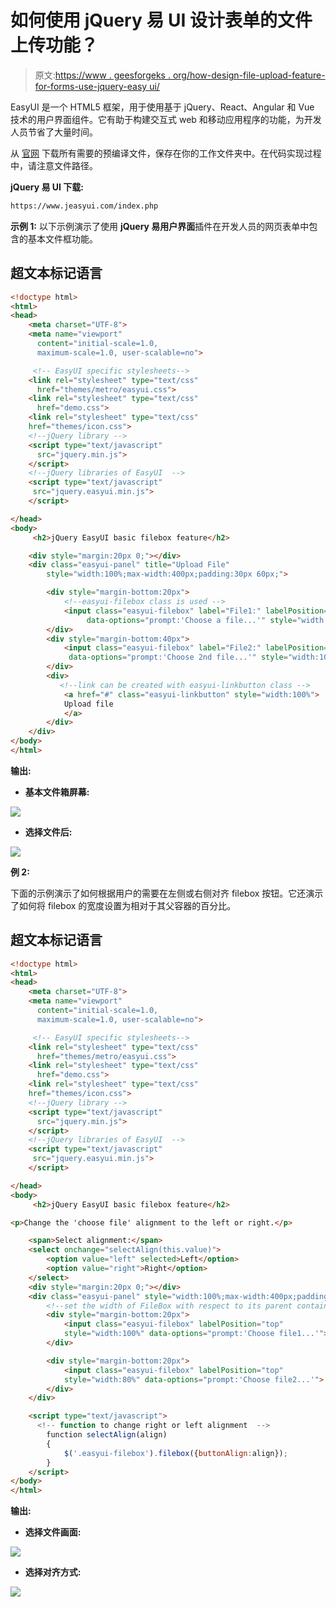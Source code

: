 # 如何使用 jQuery 易 UI 设计表单的文件上传功能？

> 原文:[https://www . geesforgeks . org/how-design-file-upload-feature-for-forms-use-jquery-easy ui/](https://www.geeksforgeeks.org/how-to-design-file-upload-feature-for-forms-using-jquery-easyui/)

EasyUI 是一个 HTML5 框架，用于使用基于 jQuery、React、Angular 和 Vue 技术的用户界面组件。它有助于构建交互式 web 和移动应用程序的功能，为开发人员节省了大量时间。

从 [官网](https://www.jeasyui.com/download/index.php) 下载所有需要的预编译文件，保存在你的工作文件夹中。在代码实现过程中，请注意文件路径。

**jQuery 易 UI 下载:**

```html
https://www.jeasyui.com/index.php
```

**示例 1:** 以下示例演示了使用 **jQuery 易用户界面**插件在开发人员的网页表单中包含的基本文件框功能。

## 超文本标记语言

```html
<!doctype html>
<html>
<head>
    <meta charset="UTF-8">  
    <meta name="viewport" 
      content="initial-scale=1.0, 
      maximum-scale=1.0, user-scalable=no">

     <!-- EasyUI specific stylesheets-->
    <link rel="stylesheet" type="text/css" 
      href="themes/metro/easyui.css">       
    <link rel="stylesheet" type="text/css" 
      href="demo.css">  
    <link rel="stylesheet" type="text/css" 
    href="themes/icon.css">  
    <!--jQuery library -->
    <script type="text/javascript" 
      src="jquery.min.js">
    </script>
    <!--jQuery libraries of EasyUI  -->
    <script type="text/javascript" 
     src="jquery.easyui.min.js">
    </script>    

</head>
<body>
     <h2>jQuery EasyUI basic filebox feature</h2>

    <div style="margin:20px 0;"></div>
    <div class="easyui-panel" title="Upload File" 
        style="width:100%;max-width:400px;padding:30px 60px;">

        <div style="margin-bottom:20px"> 
            <!--easyui-filebox class is used -->
            <input class="easyui-filebox" label="File1:" labelPosition="top" 
                 data-options="prompt:'Choose a file...'" style="width:100%">
        </div>
        <div style="margin-bottom:40px">
            <input class="easyui-filebox" label="File2:" labelPosition="top" 
             data-options="prompt:'Choose 2nd file...'" style="width:100%">
        </div>
        <div>
           <!--link can be created with easyui-linkbutton class -->
            <a href="#" class="easyui-linkbutton" style="width:100%">
            Upload file
            </a>
        </div>
    </div>
</body>    
</html>
```

**输出:**

*   **基本文件箱屏幕:**

![](img/11d9b546f0f143583b44e9e4c42938b7.png)

*   **选择文件后:**

![](img/3084477359a54f38eb6f5857ca37678c.png)

**例 2:**

下面的示例演示了如何根据用户的需要在左侧或右侧对齐 filebox 按钮。它还演示了如何将 filebox 的宽度设置为相对于其父容器的百分比。

## 超文本标记语言

```html
<!doctype html>
<html>
<head>
    <meta charset="UTF-8">  
    <meta name="viewport" 
      content="initial-scale=1.0, 
      maximum-scale=1.0, user-scalable=no">

     <!-- EasyUI specific stylesheets-->
    <link rel="stylesheet" type="text/css" 
      href="themes/metro/easyui.css">       
    <link rel="stylesheet" type="text/css" 
      href="demo.css">  
    <link rel="stylesheet" type="text/css" 
    href="themes/icon.css">  
    <!--jQuery library -->
    <script type="text/javascript" 
      src="jquery.min.js">
    </script>
    <!--jQuery libraries of EasyUI  -->
    <script type="text/javascript" 
     src="jquery.easyui.min.js">
    </script>    

</head>
<body>
     <h2>jQuery EasyUI basic filebox feature</h2>

<p>Change the 'choose file' alignment to the left or right.</p>

    <span>Select alignment:</span>
    <select onchange="selectAlign(this.value)">
        <option value="left" selected>Left</option>
        <option value="right">Right</option>
    </select>
    <div style="margin:20px 0;"></div>
    <div class="easyui-panel" style="width:100%;max-width:400px;padding:30px 60px;">
        <!--set the width of FileBox with respect to its parent container -->
        <div style="margin-bottom:20px">
            <input class="easyui-filebox" labelPosition="top" 
            style="width:100%" data-options="prompt:'Choose file1...'">
        </div>

        <div style="margin-bottom:20px">
            <input class="easyui-filebox" labelPosition="top" 
            style="width:80%" data-options="prompt:'Choose file2...'">
        </div>
    </div>

    <script type="text/javascript">
      <!-- function to change right or left alignment  -->
        function selectAlign(align)
        {
            $('.easyui-filebox').filebox({buttonAlign:align});
        }
    </script>
</body>    
</html>
```

**输出:**

*   **选择文件画面:**

![](img/a4898c08d2d60d5052b4e02643740ba1.png)

*   **选择对齐方式:**

![](img/b3b8566f094f6b9781023d5dede2d1b3.png)
